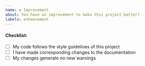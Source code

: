 ```yaml
---
name: ⚙ Improvement
about: You have an improvement to make this project better?
labels: enhancement
---
```


#### Checklist:

- [ ] My code follows the style guidelines of this project
- [ ] I have made corresponding changes to the documentation
- [ ] My changes generate no new warnings